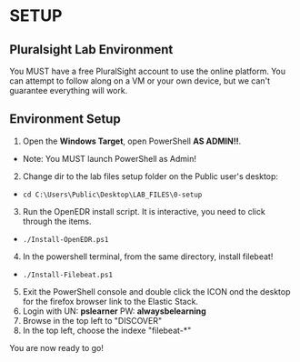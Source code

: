 # SETUP

## Pluralsight Lab Environment
You MUST have a free PluralSight account to use the online platform. You can attempt to follow along on a VM or your own device, but we can't guarantee everything will work.

## Environment Setup

1. Open the **Windows Target**, open PowerShell **AS ADMIN!!**.
- Note: You MUST launch PowerShell as Admin!
2. Change dir to the lab files setup folder on the Public user's desktop:
- `cd C:\Users\Public\Desktop\LAB_FILES\0-setup`
3. Run the OpenEDR install script. It is interactive, you need to click through the items.
- `./Install-OpenEDR.ps1`
4. In the powershell terminal, from the same directory, install filebeat!
- `./Install-Filebeat.ps1`
5. Exit the PowerShell console and double click the ICON ond the desktop for the firefox browser link to the Elastic Stack.
6. Login with UN: **pslearner** PW: **alwaysbelearning**
7. Browse in the top left to "DISCOVER"
8. In the top left, choose the indexe "filebeat-*"


You are now ready to go!



